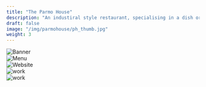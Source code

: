 ```yaml
---
title: "The Parmo House"
description: "An industiral style restaurant, specialising in a dish originating in Middlesbrough, England."
draft: false
image: "/img/parmohouse/ph_thumb.jpg"
weight: 3
---
```


<div class="row">
    <div class="col-sm-12">
        <img src="/img/parmohouse/ph_banner.jpg" alt="Banner" class="media-img project-img">
    </div>
</div>

<div class="row">
    <div class="col-sm-12">
        <img src="/img/parmohouse/ph_menu.jpg" alt="Menu" class="media-img project-img">
    </div>
</div>

<div class="row">
    <div class="col-sm-12">
        <img src="/img/parmohouse/ph_web.jpg" alt="Website" class="media-img project-img">
    </div>
</div>

<div class="row">
    <div class="col-sm-6">
        <img src="/img/parmohouse/ph_box.jpg" alt="work" class="media-img project-img">
    </div>
    <div class="col-sm-6">
        <img src="/img/parmohouse/ph_cup.jpg" alt="work" class="media-img project-img">
    </div>
</div>

